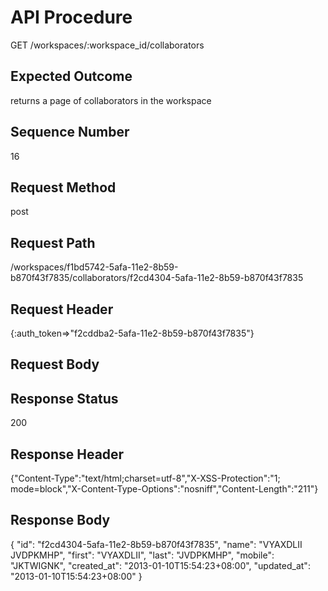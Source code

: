 # API Procedure
GET /workspaces/:workspace_id/collaborators
## Expected Outcome
returns a page of collaborators in the workspace
## Sequence Number
16
## Request Method
post
## Request Path
/workspaces/f1bd5742-5afa-11e2-8b59-b870f43f7835/collaborators/f2cd4304-5afa-11e2-8b59-b870f43f7835
## Request Header
{:auth_token=>"f2cddba2-5afa-11e2-8b59-b870f43f7835"}
## Request Body


## Response Status
200
## Response Header
{"Content-Type":"text/html;charset=utf-8","X-XSS-Protection":"1; mode=block","X-Content-Type-Options":"nosniff","Content-Length":"211"}

## Response Body
{
  "id": "f2cd4304-5afa-11e2-8b59-b870f43f7835",
  "name": "VYAXDLII JVDPKMHP",
  "first": "VYAXDLII",
  "last": "JVDPKMHP",
  "mobile": "JKTWIGNK",
  "created_at": "2013-01-10T15:54:23+08:00",
  "updated_at": "2013-01-10T15:54:23+08:00"
}
